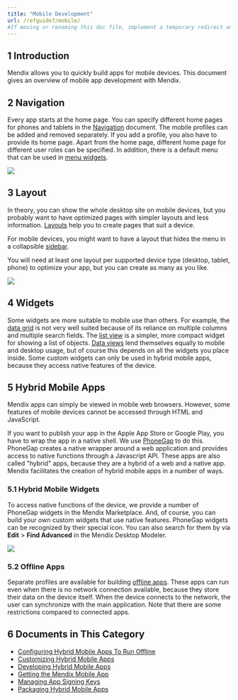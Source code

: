 ```yaml
---
title: "Mobile Development"
url: /refguide7/mobile/
#If moving or renaming this doc file, implement a temporary redirect and let the respective team know they should update the URL in the product. See Mapping to Products for more details.
---
```


## 1 Introduction

Mendix allows you to quickly build apps for mobile devices. This document gives an overview of mobile app development with Mendix.

## 2 Navigation

Every app starts at the home page. You can specify different home pages for phones and tablets in the [Navigation](/refguide7/navigation/) document. The mobile profiles can be added and removed separately. If you add a profile, you also have to provide its home page. Apart from the home page, different home page for different user roles can be specified. In addition, there is a default menu that can be used in [menu widgets](/refguide7/menu-widgets/).

![](/attachments/refguide7/mobile/18582284.png)

## 3 Layout

In theory, you can show the whole desktop site on mobile devices, but you probably want to have optimized pages with simpler layouts and less information. [Layouts](/refguide7/layout/) help you to create pages that suit a device.

For mobile devices, you might want to have a layout that hides the menu in a collapsible [sidebar](/refguide7/sidebar-toggle-button/).

You will need at least one layout per supported device type (desktop, tablet, phone) to optimize your app, but you can create as many as you like.

![](/attachments/refguide7/mobile/16844053.png)

## 4 Widgets

Some widgets are more suitable to mobile use than others. For example, the [data grid](/refguide7/data-grid/) is not very well suited because of its reliance on multiple columns and multiple search fields. The [list view](/refguide7/list-view/) is a simpler, more compact widget for showing a list of objects. [Data views](/refguide7/data-view/) lend themselves equally to mobile and desktop usage, but of course this depends on all the widgets you place inside. Some custom widgets can only be used in hybrid mobile apps, because they access native features of the device.

## 5 Hybrid Mobile Apps

Mendix apps can simply be viewed in mobile web browsers. However, some features of mobile devices cannot be accessed through HTML and JavaScript.

If you want to publish your app in the Apple App Store or Google Play, you have to wrap the app in a native shell. We use [PhoneGap](http://phonegap.com/) to do this. PhoneGap creates a native wrapper around a web application and provides access to native functions through a Javascript API. These apps are also called "hybrid" apps, because they are a hybrid of a web and a native app. Mendix facilitates the creation of hybrid mobile apps in a number of ways.

### 5.1 Hybrid Mobile Widgets

To access native functions of the device, we provide a number of PhoneGap widgets in the Mendix Marketplace. And, of course, you can build your own custom widgets that use native features. PhoneGap widgets can be recognized by their special icon. You can also search for them by via **Edit** > **Find Advanced** in the Mendix Desktop Modeler.

![](/attachments/refguide7/mobile/16844052.png)

### 5.2 Offline Apps

Separate profiles are available for building [offline apps](/refguide7/offline/). These apps can run even when there is no network connection available, because they store their data on the device itself. When the device connects to the network, the user can synchronize with the main application. Note that there are some restrictions compared to connected apps.

## 6 Documents in This Category

* [Configuring Hybrid Mobile Apps To Run Offline](/refguide7/configuring-hybrid-mobile-apps-to-run-offline/)
* [Customizing Hybrid Mobile Apps](/refguide7/customizing-hybrid-mobile-apps/)
* [Developing Hybrid Mobile Apps](/refguide7/developing-hybrid-mobile-apps/)
* [Getting the Mendix Mobile App](/refguide7/getting-the-mendix-app/)
* [Managing App Signing Keys](/refguide7/managing-app-signing-keys/)
* [Packaging Hybrid Mobile Apps](/refguide7/packaging-hybrid-mobile-apps/)
